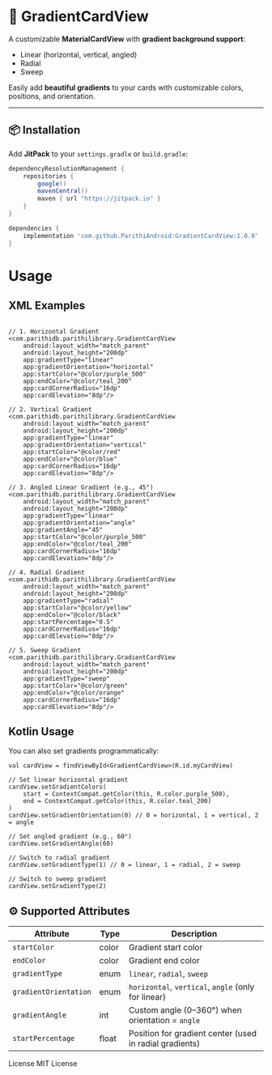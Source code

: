 # 🌈 GradientCardView

A customizable **MaterialCardView** with **gradient background support**:  
- Linear (horizontal, vertical, angled)  
- Radial  
- Sweep  

Easily add **beautiful gradients** to your cards with customizable colors, positions, and orientation.

---

## 📦 Installation

Add **JitPack** to your `settings.gradle` or `build.gradle`:

```gradle
dependencyResolutionManagement {
    repositories {
        google()
        mavenCentral()
        maven { url "https://jitpack.io" }
    }
}

dependencies {
    implementation 'com.github.ParithiAndroid:GradientCardView:1.0.0'
}

```

# Usage
## XML Examples

```

// 1. Horizontal Gradient
<com.parithidb.parithilibrary.GradientCardView
    android:layout_width="match_parent"
    android:layout_height="200dp"
    app:gradientType="linear"
    app:gradientOrientation="horizontal"
    app:startColor="@color/purple_500"
    app:endColor="@color/teal_200"
    app:cardCornerRadius="16dp"
    app:cardElevation="8dp"/>

// 2. Vertical Gradient
<com.parithidb.parithilibrary.GradientCardView
    android:layout_width="match_parent"
    android:layout_height="200dp"
    app:gradientType="linear"
    app:gradientOrientation="vertical"
    app:startColor="@color/red"
    app:endColor="@color/blue"
    app:cardCornerRadius="16dp"
    app:cardElevation="8dp"/>

// 3. Angled Linear Gradient (e.g., 45°)
<com.parithidb.parithilibrary.GradientCardView
    android:layout_width="match_parent"
    android:layout_height="200dp"
    app:gradientType="linear"
    app:gradientOrientation="angle"
    app:gradientAngle="45"
    app:startColor="@color/purple_500"
    app:endColor="@color/teal_200"
    app:cardCornerRadius="16dp"
    app:cardElevation="8dp"/>

// 4. Radial Gradient
<com.parithidb.parithilibrary.GradientCardView
    android:layout_width="match_parent"
    android:layout_height="200dp"
    app:gradientType="radial"
    app:startColor="@color/yellow"
    app:endColor="@color/black"
    app:startPercentage="0.5"
    app:cardCornerRadius="16dp"
    app:cardElevation="8dp"/>

// 5. Sweep Gradient
<com.parithidb.parithilibrary.GradientCardView
    android:layout_width="match_parent"
    android:layout_height="200dp"
    app:gradientType="sweep"
    app:startColor="@color/green"
    app:endColor="@color/orange"
    app:cardCornerRadius="16dp"
    app:cardElevation="8dp"/>

```

## Kotlin Usage

You can also set gradients programmatically:

```
val cardView = findViewById<GradientCardView>(R.id.myCardView)

// Set linear horizontal gradient
cardView.setGradientColors(
    start = ContextCompat.getColor(this, R.color.purple_500),
    end = ContextCompat.getColor(this, R.color.teal_200)
)
cardView.setGradientOrientation(0) // 0 = horizontal, 1 = vertical, 2 = angle

// Set angled gradient (e.g., 60°)
cardView.setGradientAngle(60)

// Switch to radial gradient
cardView.setGradientType(1) // 0 = linear, 1 = radial, 2 = sweep

// Switch to sweep gradient
cardView.setGradientType(2)

```

## ⚙️ Supported Attributes

| Attribute             | Type   | Description                                             |
|-----------------------|--------|---------------------------------------------------------|
| `startColor`          | color  | Gradient start color                                   |
| `endColor`            | color  | Gradient end color                                     |
| `gradientType`        | enum   | `linear`, `radial`, `sweep`                            |
| `gradientOrientation` | enum   | `horizontal`, `vertical`, `angle` (only for linear)    |
| `gradientAngle`       | int    | Custom angle (0–360°) when orientation = `angle`       |
| `startPercentage`     | float  | Position for gradient center (used in radial gradients) |


License
MIT License
